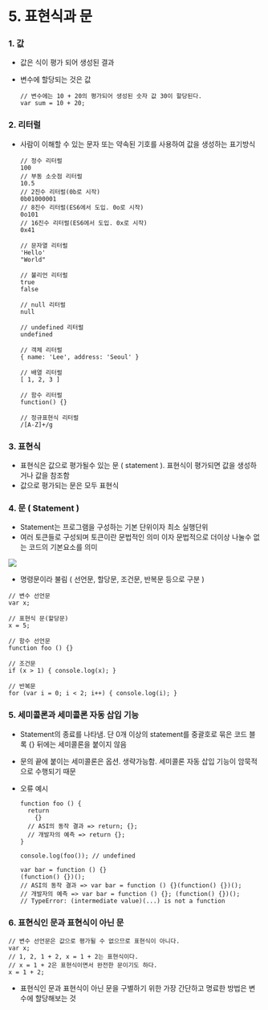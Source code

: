 # 5. 표현식과 문

### 1. 값

- 값은 식이 평가 되어 생성된 결과

- 변수에 할당되는 것은 값

  ```
  // 변수에는 10 + 20의 평가되어 생성된 숫자 값 30이 할당된다.
  var sum = 10 + 20;
  ```

  

### 2. 리터럴

- 사람이 이해할 수 있는 문자 또는 약속된 기호를 사용하여 값을 생성하는 표기방식

  ```
  // 정수 리터럴
  100
  // 부동 소숫점 리터럴
  10.5
  // 2진수 리터럴(0b로 시작)
  0b01000001
  // 8진수 리터럴(ES6에서 도입. 0o로 시작)
  0o101
  // 16진수 리터럴(ES6에서 도입. 0x로 시작)
  0x41
  
  // 문자열 리터럴
  'Hello'
  "World"
  
  // 불리언 리터럴
  true
  false
  
  // null 리터럴
  null
  
  // undefined 리터럴
  undefined
  
  // 객체 리터럴
  { name: 'Lee', address: 'Seoul' }
  
  // 배열 리터럴
  [ 1, 2, 3 ]
  
  // 함수 리터럴
  function() {}
  
  // 정규표현식 리터럴
  /[A-Z]+/g
  ```

### 3. 표현식

- 표현식은 값으로 평가될수 있는 문 ( statement ). 표현식이 평가되면 값을 생성하거나 값을 참조함
- 값으로 평가되는 문은 모두 표현식 

### 4. 문 ( Statement )

- Statement는 프로그램을 구성하는 기본 단위이자 최소 실행단위
- 여러 토큰들로 구성되며 토큰이란 문법적인 의미 이자 문법적으로 더이상 나눌수 없는 코드의 기본요소를 의미

![](https://poiemaweb.com/assets/fs-images/5-2.png)

- 명령문이라 불림 ( 선언문, 할당문, 조건문, 반복문 등으로 구분 )

```
// 변수 선언문
var x;

// 표현식 문(할당문)
x = 5;

// 함수 선언문
function foo () {}

// 조건문
if (x > 1) { console.log(x); }

// 반복문
for (var i = 0; i < 2; i++) { console.log(i); }
```

### 5. 세미콜론과 세미콜론 자동 삽입 기능

- Statement의 종료를 나타냄. 단 0개 이상의 statement를 중괄호로 묶은 코드 블록 {} 뒤에는 세미콜론을 붙이지 않음

- 문의 끝에 붙이는 세미콜론은 옵션. 생략가능함. 세미콜론 자동 삽입 기능이 암묵적으로 수행되기 때문

- 오류 예시

  ```
  function foo () {
    return
      {}
    // ASI의 동작 결과 => return; {};
    // 개발자의 예측 => return {};
  }
  
  console.log(foo()); // undefined
  
  var bar = function () {}
  (function() {})();
  // ASI의 동작 결과 => var bar = function () {}(function() {})();
  // 개발자의 예측 => var bar = function () {}; (function() {})();
  // TypeError: (intermediate value)(...) is not a function
  ```

  

### 6. 표현식인 문과 표현식이 아닌 문

```
// 변수 선언문은 값으로 평가될 수 없으므로 표현식이 아니다.
var x;
// 1, 2, 1 + 2, x = 1 + 2는 표현식이다.
// x = 1 + 2은 표현식이면서 완전한 문이기도 하다.
x = 1 + 2;
```

- 표현식인 문과 표현식이 아닌 문을 구별하기 위한 가장 간단하고 명료한 방법은 변수에 할당해보는 것